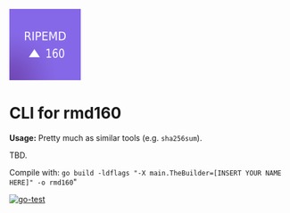 ![RIPE MD160 Logo]
# CLI for rmd160

**Usage:** Pretty much as similar tools (e.g. `sha256sum`).

TBD.

Compile with: `go build -ldflags "-X main.TheBuilder=[INSERT YOUR NAME HERE]" -o rmd160`"

[![go-test](https://github.com/GwynethLlewelyn/ripemd160/actions/workflows/ci.yml/badge.svg)](https://github.com/GwynethLlewelyn/ripemd160/actions/workflows/ci.yml)

[RIPE MD160 Logo]: ../assets/rmd160-logo-small.png